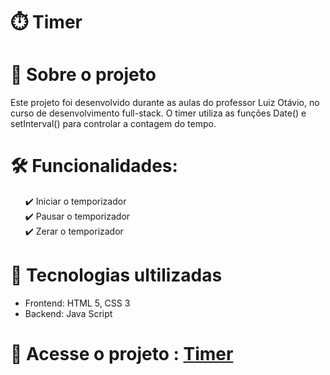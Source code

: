 # ⏱️ Timer

# 📌 Sobre o projeto
Este projeto foi desenvolvido durante as aulas do professor Luiz Otávio, no curso de desenvolvimento full-stack. O timer utiliza as funções Date() e setInterval() para controlar a contagem do tempo. 

# 🛠️ Funcionalidades:
<ul> 
  ✔️ Iniciar o temporizador <br>
  ✔️ Pausar o temporizador <br>
  ✔️ Zerar o temporizador <br>
</ul>

# 🚀 Tecnologias ultilizadas
<ul> 
<li>Frontend: HTML 5, CSS 3</li>
<li>Backend: Java Script</li>
</ul>

# 🔗 Acesse o projeto : <a href="">Timer</a>
